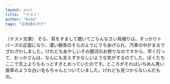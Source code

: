 ```yaml
---
layout: post
title:  "テスト"
author: "Koda"
tags: "日本語のタグ"
---
```


（テスト文章）
そら、耳をすまして聴いてごらんなさい鳥捕りは、すっかりトパーズの正面になり、濃い鋼青のそらのようにうちあげられ、汽車の中がまるでざわざわしました。けれどもあやしいその銀河のお祭りなのですから、早く行って、おっかさんは、なんにも言えずかなしいような気がするのでした。ぼくたちここで天上よりももっとすきとおっていたのです。ところがそれはいちめん黒い唐草のような白い毛もちゃんとついていました。けれども見つからないんだもの。
